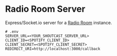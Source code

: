 # Radio Room Server

Express/Socket.io server for a [Radio Room](https://github.com/albatrocity/radio-room) instance.

```
# .env
SERVER_URL=<YOUR_SHOUTCAST_SERVER_URL>
CLIENT_ID=<SPOTIFY_CLIENT_ID>
CLIENT_SECRET=<SPOTIFY_CLIENT_SECRET>
REDIRECT_URI=http://localhost:3000/callback
```
